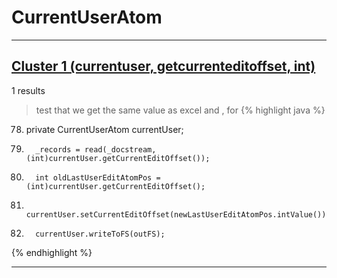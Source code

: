 # CurrentUserAtom

***

## [Cluster 1 (currentuser, getcurrenteditoffset, int)](./1)
1 results
> test that we get the same value as excel and , for 
{% highlight java %}
78. private CurrentUserAtom currentUser;
276.       _records = read(_docstream, (int)currentUser.getCurrentEditOffset());
545.       int oldLastUserEditAtomPos = (int)currentUser.getCurrentEditOffset();
550.       currentUser.setCurrentEditOffset(newLastUserEditAtomPos.intValue());
551.       currentUser.writeToFS(outFS);
{% endhighlight %}

***

